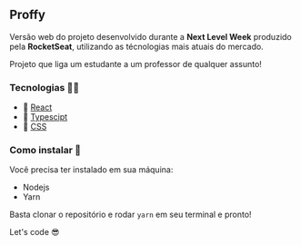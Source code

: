 ## Proffy

Versão web do projeto desenvolvido durante a **Next Level Week** produzido pela **RocketSeat**,
utilizando as técnologias mais atuais do mercado.

Projeto que liga um estudante a um professor de qualquer assunto!

### Tecnologias 👨‍💻

- 🚀 [React](https://pt-br.reactjs.org/)
- 🚀 [Typescipt](https://www.typescriptlang.org/)
- 🚀 [CSS](https://developer.mozilla.org/pt-BR/docs/Web/CSS)

### Como instalar 🤔
Você precisa ter instalado em sua máquina:
- Nodejs
- Yarn

Basta clonar o repositório e rodar `yarn` em seu terminal e pronto!

Let's code 😎

